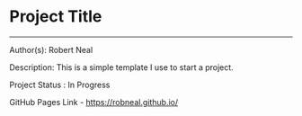 # Project Title 

---

Author(s): Robert Neal 

Description: This is a simple template I use to start a project.  

Project Status : In Progress

GitHub Pages Link - https://robneal.github.io/